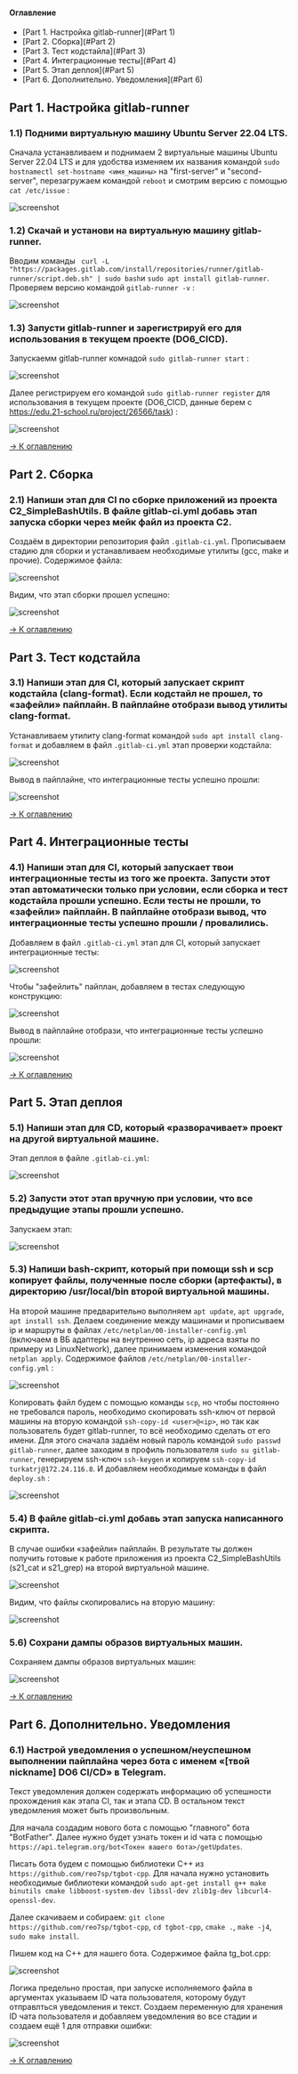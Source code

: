 
<a name="Contents"></a> 
#### Оглавление

- [Part 1. Настройка gitlab-runner](#Part 1)
- [Part 2. Сборка](#Part 2)
- [Part 3. Тест кодстайла](#Part 3)
- [Part 4. Интеграционные тесты](#Part 4)
- [Part 5. Этап деплоя](#Part 5)
- [Part 6. Дополнительно. Уведомления](#Part 6)


<a name="Part 1"></a> 

## Part 1. Настройка gitlab-runner

### 1.1) Подними виртуальную машину Ubuntu Server 22.04 LTS.

Сначала устанавливаем и поднимаем 2 виртуальные машины Ubuntu Server 22.04 LTS и для удобства изменяем их названия командой `sudo hostnamectl set-hostname <имя_машины>` на "first-server" и "second-server", перезагружаем командой `reboot` и смотрим версию с помощью `cat /etc/issue` :

![screenshot](/CICD/images/1-1.png)

### 1.2) Скачай и установи на виртуальную машину gitlab-runner.

Вводим команды ` curl -L "https://packages.gitlab.com/install/repositories/runner/gitlab-runner/script.deb.sh" | sudo bash`и `sudo apt install gitlab-runner`. Проверяем версию командой `gitlab-runner -v` :

![screenshot](/CICD/images/1-2.png)

### 1.3) Запусти gitlab-runner и зарегистрируй его для использования в текущем проекте (DO6_CICD).

Запускаемм gitlab-runner комнадой `sudo gitlab-runner start` :

![screenshot](/CICD/images/1-3.png)

Далее регистрируем его командой `sudo gitlab-runner register` для использования в текущем проекте (DO6_CICD, данные берем с https://edu.21-school.ru/project/26566/task) :

![screenshot](/CICD/images/1-4.png)


[-> К оглавлению](#Contents)


<a name="Part 2"></a> 

## Part 2. Сборка

### 2.1) Напиши этап для CI по сборке приложений из проекта C2_SimpleBashUtils. В файле gitlab-ci.yml добавь этап запуска сборки через мейк файл из проекта C2.

Создаём в директории репозитория файл `.gitlab-ci.yml`. Прописываем стадию для сборки и устанавливаем необходимые утилиты (gcc, make и прочие). Содержимое файла:

![screenshot](/CICD/images/1-5.png)

Видим, что этап сборки прошел успешно:

![screenshot](/CICD/images/1-6.png)

[-> К оглавлению](#Contents)


<a name="Part 3"></a> 

## Part 3. Тест кодстайла

### 3.1) Напиши этап для CI, который запускает скрипт кодстайла (clang-format). Если кодстайл не прошел, то «зафейли» пайплайн. В пайплайне отобрази вывод утилиты clang-format.


Устанавливаем утилиту clang-format командой `sudo apt install clang-format` и добавляем в файл `.gitlab-ci.yml` этап проверки кодстайла:

![screenshot](/CICD/images/3-1.png)

Вывод в пайплайне, что интеграционные тесты успешно прошли:

![screenshot](/CICD/images/3-2.png)


[-> К оглавлению](#Contents)




<a name="Part 4"></a> 

## Part 4. Интеграционные тесты

### 4.1)  Напиши этап для CI, который запускает твои интеграционные тесты из того же проекта. Запусти этот этап автоматически только при условии, если сборка и тест кодстайла прошли успешно. Если тесты не прошли, то «зафейли» пайплайн. В пайплайне отобрази вывод, что интеграционные тесты успешно прошли / провалились.



Добавляем в файл `.gitlab-ci.yml` этап для CI, который запускает интеграционные тесты:

![screenshot](/CICD/images/4-1.png)

Чтобы "зафейлить" пайплан, добавляем в тестах следующую конструкцию:

![screenshot](/CICD/images/4-2.png)

Вывод в пайплайне отобрази, что интеграционные тесты успешно прошли:

![screenshot](/CICD/images/4-3.png)



[-> К оглавлению](#Contents)



<a name="Part 5"></a> 

## Part 5. Этап деплоя

### 5.1) Напиши этап для CD, который «разворачивает» проект на другой виртуальной машине.

Этап деплоя в файле `.gitlab-ci.yml`:

![screenshot](/CICD/images/5-1.png)

### 5.2) Запусти этот этап вручную при условии, что все предыдущие этапы прошли успешно.

Запускаем этап:

![screenshot](/CICD/images/5-2.png)

### 5.3) Напиши bash-скрипт, который при помощи ssh и scp копирует файлы, полученные после сборки (артефакты), в директорию /usr/local/bin второй виртуальной машины.

На второй машине предварительно выполняем `apt update`, `apt upgrade`, `apt install ssh`.
Делаем соединение между машинами и прописываем ip и маршруты в файлах `/etc/netplan/00-installer-config.yml` (включаем в ВБ адаптеры на внутренню сеть, ip адреса взяты по примеру из LinuxNetwork), далее принимаем изменения командой `netplan apply`. Содержимое файлов `/etc/netplan/00-installer-config.yml` :

![screenshot](/CICD/images/5-3-1.png)

Копировать файл будем с помощью команды `scp`, но чтобы постоянно не требовался пароль, необходимо скопировать ssh-ключ от первой машины на вторую командой `ssh-copy-id <user>@<ip>`, но так как пользователь будет gitlab-runner, то всё необходимо сделать от его имени. Для этого сначала задаём новый пароль командой `sudo passwd gitlab-runner`, далее заходим в профиль пользователя `sudo su gitlab-runner`, генерируем ssh-ключ `ssh-keygen` и копируем `ssh-copy-id turkatrj@172.24.116.8`. И добавляем необходимые команды в файл `deploy.sh` : 

![screenshot](/CICD/images/5-3-2.png)


### 5.4) В файле gitlab-ci.yml добавь этап запуска написанного скрипта.

В случае ошибки «зафейли» пайплайн. В результате ты должен получить готовые к работе приложения из проекта C2_SimpleBashUtils (s21_cat и s21_grep) на второй виртуальной машине.

![screenshot](/CICD/images/5-1.png)

Видим, что файлы скопировались на вторую машину:

![screenshot](/CICD/images/5-4-2.png)

### 5.6) Сохрани дампы образов виртуальных машин.

Сохраняем дампы образов виртуальных машин:

![screenshot](/CICD/images/5-1.png)



[-> К оглавлению](#Contents)





<a name="Part 6"></a> 

## Part 6. Дополнительно. Уведомления

### 6.1) Настрой уведомления о успешном/неуспешном выполнении пайплайна через бота с именем «[твой nickname] DO6 CI/CD» в Telegram.

Текст уведомления должен содержать информацию об успешности прохождения как этапа CI, так и этапа CD.
В остальном текст уведомления может быть произвольным.

Для начала создадим нового бота с помощью "главного" бота "BotFather". Далее нужно будет узнать токен и id чата с помощью `https://api.telegram.org/bot<Токен вашего бота>/getUpdates`.

Писать бота будем с помощью библиотеки С++ из `https://github.com/reo7sp/tgbot-cpp`.
Для начала нужно установить необходимые библиотеки командой `sudo apt-get install g++ make binutils cmake libboost-system-dev libssl-dev zlib1g-dev libcurl4-openssl-dev`.

Далее скачиваем и собираем: `git clone https://github.com/reo7sp/tgbot-cpp`, `cd tgbot-cpp`, `cmake .`, `make -j4`, `sudo make install`.


Пишем код на С++ для нашего бота. Содержимое файла tg_bot.cpp:


![screenshot](/CICD/images/6-1.png)


Логика предельно простая, при запуске исполняемого файла в аргументах указываем ID чата пользователя, которому будут отправлться уведомления и текст. Создаем переменную для хранения ID чата пользователя и добавляем уведомления во все стадии и создаем ещё 1 для отправки ошибки:


![screenshot](/CICD/images/6-2.png)


[-> К оглавлению](#Contents)

